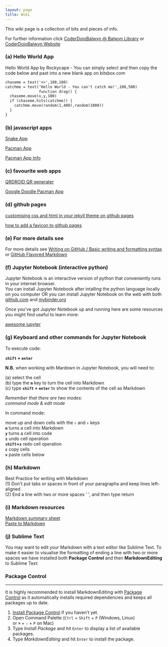 ```yaml
---
layout: page
title: Wiki
---
```


This wiki page is a collection of bits and pieces of info.  

For further information click [CoderDojoBalwyn @ Balwyn Library](https://zen.coderdojo.com/dojos/au/balwyn-vic/balwyn-balwyn-library) or [CoderDojoBalwyn Website](https://balwynau.wixsite.com/coderdojo)  

### (a) Hello World App

Hello World App by Rockycape - You can simply select and then copy the code below and past into a new blank app on bitsbox.com  

```markdown
chaseme = text('<>',100,100)
catchme = text('Hello World - You can't catch me!',100,500)
               function drag() {
  chaseme.move(x,y,100)
  if (chaseme.hits(catchme)) {
    catchme.move(random(1,400),random(1000))
  }
}
```

### (b) javascript apps  

[Snake App](https://rockycape.github.io/snake.html)  

[Pacman App](http://www.flashmonkey.co.uk/lab/pacman/)  

[Pacman App Info](http://www.flashmonkey.co.uk/css-javascript-pacman/) 

### (c) favourite web apps

[QRDROID QR generater](http://qrdroid.com/generate/) 

[Google Doodle Pacman App](https://www.google.com/doodles/30th-anniversary-of-pac-man)




### (d) github pages
[customising css and html in your jekyll theme on github pages](https://help.github.com/articles/customizing-css-and-html-in-your-jekyll-theme/)  

[how to add a favicon to github pages](https://medium.com/@LazaroIbanez/how-to-add-a-favicon-to-github-pages-403935604460)  



### (e) For more details see 

For more details see [Writing on GitHub / Basic writing and formatting syntax](https://help.github.com/articles/basic-writing-and-formatting-syntax/) or  [GitHub Flavored Markdown](https://guides.github.com/features/mastering-markdown/)  

### (f) Jupyter Notebook (interactive python) 

Jupyter Notebook is an interactive version of python that conveniently runs in your internet browser.  
You can install Jupyter Notebook after intalling the python language locally on you computer OR you can install Jupyter Notebook on the web with both [github.com](github.com) and [mybinder.org](https://mybinder.org/)  

Once you've got Jupyter Notebook up and running here are some resources you might find useful to learn more:  

[awesome jupyter](https://github.com/markusschanta/awesome-jupyter#awesome-jupyter-)  

### (g) Keyboard and other commands for Jupyter Notebook  

To execute code:  

**`shift` + `enter`**  

**N.B.** when working with Mardown in Jupyter Notebook, you will need to:  

(a) select the cell  
(b) type the **`m`** key to turn the cell into Markdown  
(c) type **`shift` + `enter`** to show the contents of the cell as Markdown  

*Remember that there are two modes:  
command mode & edit mode*  

In command mode:  

move up and down cells with the **`⇧`** and **`⇩`** keys  
**`m`** turns a cell into Markdown  
**`y`** turns a cell into code  
**`z`** undo cell operation  
**`shift`+`x`** redo cell operation  
**`c`** copy cells  
**`v`** paste cells below  


### (h) Markdown

Best Practice for writing with Markdown  
(1) Don't put tabs or spaces in front of your paragraphs and keep lines left-aligned  
(2) End a line with two or more spaces '  ', and then type return  

### (i) Markdown resources

[Markdown summary sheet](https://www.markdownguide.org/cheat-sheet/)  
[Paste to Markdown](https://euangoddard.github.io/clipboard2markdown/)

### (j) Sublime Text

You may want to edit your Markdown with a text editor like Sublime Text.  To make it easier to visualise the formatting of ending a line with two or more spaces we have installed both **Package Control** and then **MarkdownEditing** to Sublime Text:  

### Package Control
---------------

It is highly recommended to install MarkdownEditing with [Package Control](https://packagecontrol.io/) as it automatically installs required dependencies and keeps all packages up to date.

1.  [Install Package Control](https://packagecontrol.io/installation) if you haven't yet.
2.  Open Command Palette (`Ctrl` + `Shift` + `P` (Windows, Linux) or `⌘` + `⇧` + `P` on Mac)
3.  Type *Install Package* and hit `Enter` to display a list of available packages.
4.  Type *MarkdownEditing* and hit `Enter` to install the package.

<!--
☯️

### (f) markdown

Syntax highlighted code block example
```markdown
blah blah blah
```

# Header 1
## Header 2
### Header 3

- Bulleted
- List

1. Numbered
2. List

**Bold** and _Italic_ and `Code` text

[Link](url) and ![Image](src)

-->

